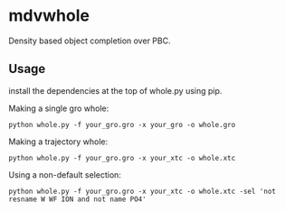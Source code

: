 # mdvwhole
Density based object completion over PBC.


## Usage
install the dependencies at the top of whole.py using pip.

Making a single gro whole:

`python whole.py -f your_gro.gro -x your_gro -o whole.gro`

Making a trajectory whole:

`python whole.py -f your_gro.gro -x your_xtc -o whole.xtc`

Using a non-default selection:

`python whole.py -f your_gro.gro -x your_xtc -o whole.xtc -sel 'not resname W WF ION and not name PO4'`
